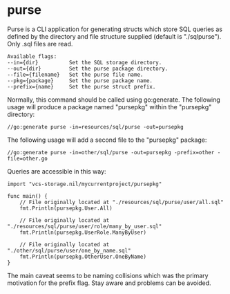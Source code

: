 # purse

Purse is a CLI application for generating structs which store SQL queries as
defined by the directory and file structure supplied (default is "./sqlpurse").
Only .sql files are read.

    Available flags:
    --in={dir}          Set the SQL storage directory.
    --out={dir}         Set the purse package directory.
    --file={filename}   Set the purse file name.
    --pkg={package}     Set the purse package name.
    --prefix={name}     Set the purse struct prefix.

Normally, this command should be called using go:generate. The following usage
will produce a package named "pursepkg" within the "pursepkg" directory:

    //go:generate purse -in=resources/sql/purse -out=pursepkg

The following usage will add a second file to the "pursepkg" package:

    //go:generate purse -in=other/sql/purse -out=pursepkg -prefix=other -file=other.go

Queries are accessible in this way:

    import "vcs-storage.nil/mycurrentproject/pursepkg"

    func main() {
    	// File originally located at "./resources/sql/purse/user/all.sql"
    	fmt.Println(pursepkg.User.All)

    	// File originally located at "./resources/sql/purse/user/role/many_by_user.sql"
    	fmt.Println(pursepkg.UserRole.ManyByUser)

    	// File originally located at "./other/sql/purse/user/one_by_name.sql"
    	fmt.Println(pursepkg.OtherUser.OneByName)
    }

The main caveat seems to be naming collisions which was the primary motivation
for the prefix flag. Stay aware and problems can be avoided.
